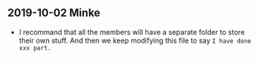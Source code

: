 ## 2019-10-02 Minke
* I recommand that all the members will have a separate folder to store their own stuff. And then we keep modifying this file to say `I have done xxx part.`